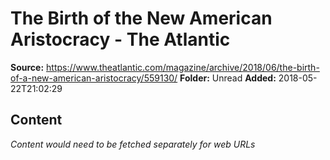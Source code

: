 # The Birth of the New American Aristocracy - The Atlantic

**Source:** https://www.theatlantic.com/magazine/archive/2018/06/the-birth-of-a-new-american-aristocracy/559130/
**Folder:** Unread
**Added:** 2018-05-22T21:02:29




## Content
*Content would need to be fetched separately for web URLs*
